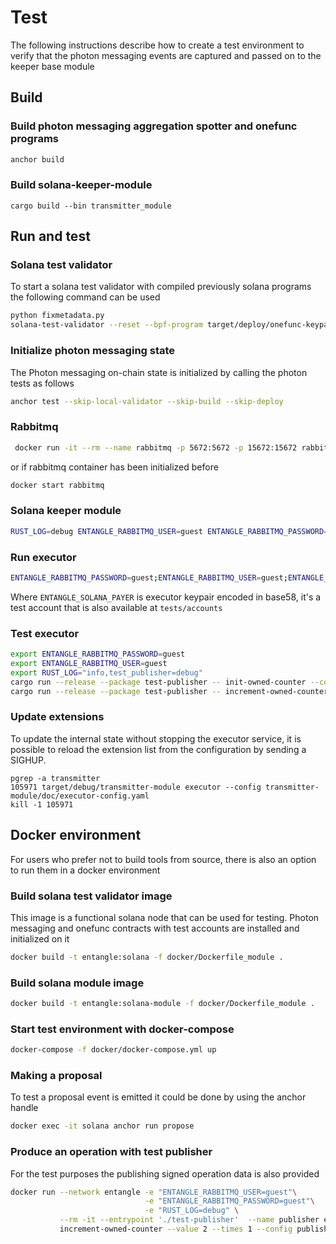 # Test

The following instructions describe how to create a test environment to verify that the photon messaging events
are captured and passed on to the keeper base module

## Build

### Build photon messaging aggregation spotter and onefunc programs

```sh
anchor build
```


### Build solana-keeper-module

```
cargo build --bin transmitter_module
```

## Run and test

### Solana test validator

To start a solana test validator with compiled previously solana programs the following command can be used

```sh 
python fixmetadata.py
solana-test-validator --reset --bpf-program target/deploy/onefunc-keypair.json target/deploy/onefunc.so --bpf-program target/deploy/photon-keypair.json target/deploy/photon.so
```

### Initialize photon messaging state

The Photon messaging on-chain state is initialized by calling the photon tests as follows

```sh
anchor test --skip-local-validator --skip-build --skip-deploy
```

### Rabbitmq

```sh 
 docker run -it --rm --name rabbitmq -p 5672:5672 -p 15672:15672 rabbitmq:3.12-management
```

or if rabbitmq container has been initialized before

```sh
docker start rabbitmq 
```

### Solana keeper module

```sh
RUST_LOG=debug ENTANGLE_RABBITMQ_USER=guest ENTANGLE_RABBITMQ_PASSWORD=guest target/release/solana_keeper_module listener --config transmitter-common-module/doc/listener-config.yml
```

### Run executor

```sh
ENTANGLE_RABBITMQ_PASSWORD=guest;ENTANGLE_RABBITMQ_USER=guest;ENTANGLE_SOLANA_PAYER=4pewL6uTRV6g7SUa5B9QJVLHwhpXvnwAwrzxJaTA2g4WUosYZVyueEhAe5naFFhB1mtVet5fj9v6sRy9BUEzSuRt;RUST_LOG=info,transmitter_module=debug
```

Where `ENTANGLE_SOLANA_PAYER` is executor keypair encoded in base58, it's a test account that is also available at `tests/accounts`

### Test executor

```sh
export ENTANGLE_RABBITMQ_PASSWORD=guest
export ENTANGLE_RABBITMQ_USER=guest
export RUST_LOG="info,test_publisher=debug"
cargo run --release --package test-publisher -- init-owned-counter --config transmitter-test-publisher/publisher-config.yml
cargo run --release --package test-publisher -- increment-owned-counter --config transmitter-test-publisher/publisher-config.yml  --value 2 --times 1
```

### Update extensions

To update the internal state without stopping the executor service, it is possible to reload the extension list from the configuration by sending a SIGHUP.

```she
pgrep -a transmitter
105971 target/debug/transmitter-module executor --config transmitter-module/doc/executor-config.yaml
kill -1 105971
```


## Docker environment

For users who prefer not to build tools from source, there is also an option to run them in a docker environment

### Build solana test validator image

This image is a functional solana node that can be used for testing. 
Photon messaging and onefunc contracts with test accounts are installed and initialized on it

```sh
docker build -t entangle:solana -f docker/Dockerfile_module .
```

### Build solana module image

```sh
docker build -t entangle:solana-module -f docker/Dockerfile_module .
```

### Start test environment with docker-compose

```sh
docker-compose -f docker/docker-compose.yml up 
```

### Making a proposal

To test a proposal event is emitted it could be done by using the anchor handle

```sh
docker exec -it solana anchor run propose
```

### Produce an operation with test publisher

For the test purposes the publishing signed operation data is also provided

```sh
docker run --network entangle -e "ENTANGLE_RABBITMQ_USER=guest"\
                              -e "ENTANGLE_RABBITMQ_PASSWORD=guest"\
                              -e "RUST_LOG=debug" \
           --rm -it --entrypoint './test-publisher'  --name publisher entangle:solana-module\
           increment-owned-counter --value 2 --times 1 --config publisher-config.yml
```
